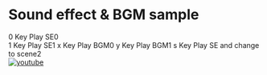 # Sound effect & BGM sample

0 Key Play SE0  
1 Key Play SE1
x Key Play BGM0
y Key Play BGM1
s Key Play SE and change to scene2    
[![youtube](https://img.youtube.com/vi/tXA93iAhBz4/0.jpg)](http://www.youtube.com/watch?v=tXA93iAhBz4 "Sound effect & BGM sample")
